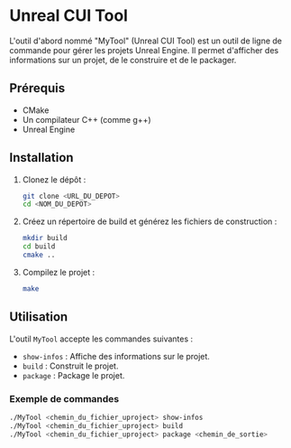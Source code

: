 # Unreal CUI Tool

L'outil d'abord nommé "MyTool" (Unreal CUI Tool) est un outil de ligne de commande pour gérer les projets Unreal Engine. Il permet d'afficher des informations sur un projet, de le construire et de le packager.

## Prérequis

- CMake
- Un compilateur C++ (comme g++)
- Unreal Engine

## Installation

1. Clonez le dépôt :
    ```sh
    git clone <URL_DU_DEPOT>
    cd <NOM_DU_DEPOT>
    ```

2. Créez un répertoire de build et générez les fichiers de construction :
    ```sh
    mkdir build
    cd build
    cmake ..
    ```

3. Compilez le projet :
    ```sh
    make
    ```

## Utilisation

L'outil `MyTool` accepte les commandes suivantes :

- `show-infos` : Affiche des informations sur le projet.
- `build` : Construit le projet.
- `package` : Package le projet.

### Exemple de commandes

```sh
./MyTool <chemin_du_fichier_uproject> show-infos
./MyTool <chemin_du_fichier_uproject> build
./MyTool <chemin_du_fichier_uproject> package <chemin_de_sortie>
```
